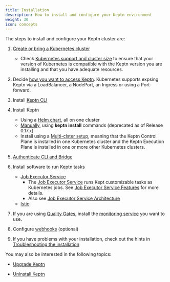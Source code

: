 ```yaml
---
title: Installation
description: How to install and configure your Keptn environment
weight: 30
icon: concepts
---
```


The steps to install and configure your Keptn cluster are:

1. [Create or bring a Kubernetes cluster](k8s)
    * Check [Kubernetes support and cluster size](k8s-support)
    to ensure that your version of Kubernetes is compatible
    with the Keptn version you are installing
    and that you have adequate resources.

2. Decide [how you want to access Keptn](access).
   Kubernetes supports expsing Keptn via a LoadBalancer, a NodePort, an Ingress
   or using a Port-forward.

3. Install [Keptn CLI](cli-install)

4. Install Keptn
    * Using a [Helm chart](helm-install), all on one cluster
    * [Manually](../0.16.x/operate/install/#install-keptn),
    using **keptn install** commands (deprecated as of Release 0.17.x)
    * Install using a [Multi-clster setup](multi-cluster),
    meaning that the Keptn Control Plane is installed in one Kubernetes cluster
    and the Keptn Execution Plane is installed in one or more other Kubernetes clusters.

5. [Authenticate CLI and Bridge](authenticate-cli-bridge)

6. Install software to run Keptn tasks
    * [Job Executor Service](https://github.com/keptn-contrib/job-executor-service/blob/main/docs/INSTALL.md)
        * The [Job Executor Service](https://github.com/keptn-contrib/job-executor-service)
         runs Kept customizable tasks as Kubernetes jobs.
         See [Job Executor Service Features](https://github.com/keptn-contrib/job-executor-service/blob/main/docs/FEATURES.md) for more details.
        * Also see [Job Executor Service Architecture](https://github.com/keptn-contrib/job-executor-service/blob/main/docs/ARCHITECTURE.md#example-configuration)
    * [Istio](istio)

7. If you are using [Quality Gates](../concepts/quality_gates),
   install the [monitoring service](monitoring)  you want to use.

8. Configure [webhooks](webhook_service) (optional)

9. If you have problems with your installation,
   check out the hints in [Troubleshooting the installation](troubleshooting)

You may also be interested in the following topics:

* [Upgrade Keptn](upgrade)

* [Uninstall Keptn](uninstall)
